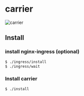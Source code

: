 # carrier

![carrier](./docs/carrier.svg)

## Install

### install nginx-ingress (optional)

```bash
$ ./ingress/install
$ ./ingress/wait
```

### Install carrier

```bash
$ ./install
```